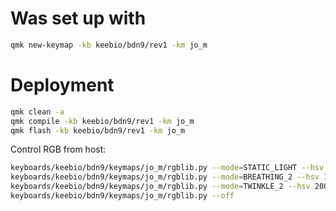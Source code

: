 # Was set up with

```bash
qmk new-keymap -kb keebio/bdn9/rev1 -km jo_m
```

# Deployment

```bash
qmk clean -a
qmk compile -kb keebio/bdn9/rev1 -km jo_m
qmk flash -kb keebio/bdn9/rev1 -km jo_m
```

Control RGB from host:

```bash
keyboards/keebio/bdn9/keymaps/jo_m/rgblib.py --mode=STATIC_LIGHT --hsv 0 255 255
keyboards/keebio/bdn9/keymaps/jo_m/rgblib.py --mode=BREATHING_2 --hsv 100 100 100
keyboards/keebio/bdn9/keymaps/jo_m/rgblib.py --mode=TWINKLE_2 --hsv 200 255 255
keyboards/keebio/bdn9/keymaps/jo_m/rgblib.py --off
```
